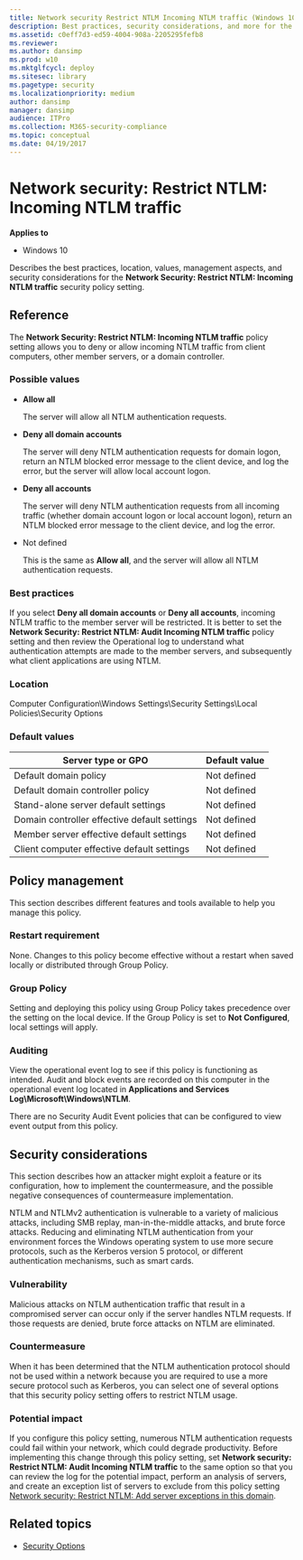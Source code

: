 ```yaml
---
title: Network security Restrict NTLM Incoming NTLM traffic (Windows 10)
description: Best practices, security considerations, and more for the security policy setting, Network Security Restrict NTLM Incoming NTLM traffic.
ms.assetid: c0eff7d3-ed59-4004-908a-2205295fefb8
ms.reviewer:
ms.author: dansimp
ms.prod: w10
ms.mktglfcycl: deploy
ms.sitesec: library
ms.pagetype: security
ms.localizationpriority: medium
author: dansimp
manager: dansimp
audience: ITPro
ms.collection: M365-security-compliance
ms.topic: conceptual
ms.date: 04/19/2017
---
```


# Network security: Restrict NTLM: Incoming NTLM traffic

**Applies to**
-   Windows 10

Describes the best practices, location, values, management aspects, and security considerations for the **Network Security: Restrict NTLM: Incoming NTLM traffic** security policy setting.

## Reference

The **Network Security: Restrict NTLM: Incoming NTLM traffic** policy setting allows you to deny or allow incoming NTLM traffic from client computers, other member servers, or a domain controller.

### Possible values

-   **Allow all**

    The server will allow all NTLM authentication requests.

-   **Deny all domain accounts**

    The server will deny NTLM authentication requests for domain logon, return an NTLM blocked error message to the client device, and log the error, but the server will allow local account logon.


-   **Deny all accounts**

    The server will deny NTLM authentication requests from all incoming traffic (whether domain account logon or local account logon), return an NTLM blocked error message to the client device, and log the error.

-   Not defined

    This is the same as **Allow all**, and the server will allow all NTLM authentication requests.

### Best practices

If you select **Deny all domain accounts** or **Deny all accounts**, incoming NTLM traffic to the member server will be restricted. It is better to set the **Network Security: Restrict NTLM: Audit Incoming NTLM traffic** policy setting and then review the Operational log to understand what authentication attempts are made to the member servers, and subsequently what client applications are using NTLM.

### Location

Computer Configuration\\Windows Settings\\Security Settings\\Local Policies\\Security Options

### Default values

| Server type or GPO | Default value |
| - | - |
| Default domain policy| Not defined|
| Default domain controller policy | Not defined |
| Stand-alone server default settings | Not defined|
| Domain controller effective default settings | Not defined|
| Member server effective default settings | Not defined|
| Client computer effective default settings | Not defined|

## Policy management

This section describes different features and tools available to help you manage this policy.

### Restart requirement

None. Changes to this policy become effective without a restart when saved locally or distributed through Group Policy.

### <a href="" id="bkmk-grouppolicy"></a>Group Policy

Setting and deploying this policy using Group Policy takes precedence over the setting on the local device. If the Group Policy is set to **Not Configured**, local settings will apply.

### Auditing

View the operational event log to see if this policy is functioning as intended. Audit and block events are recorded on this computer in the operational event log located in **Applications and Services Log\\Microsoft\\Windows\\NTLM**.

There are no Security Audit Event policies that can be configured to view event output from this policy.

## Security considerations

This section describes how an attacker might exploit a feature or its configuration, how to implement the countermeasure, and the possible negative consequences of countermeasure implementation.

NTLM and NTLMv2 authentication is vulnerable to a variety of malicious attacks, including SMB replay, man-in-the-middle attacks, and brute force attacks. Reducing and eliminating NTLM authentication from your environment forces the Windows operating system to use more secure protocols, such as the Kerberos version 5 protocol, or different authentication mechanisms, such as smart cards.

### Vulnerability

Malicious attacks on NTLM authentication traffic that result in a compromised server can occur only if the server handles NTLM requests. If those requests are denied, brute force attacks on NTLM are eliminated.

### Countermeasure

When it has been determined that the NTLM authentication protocol should not be used within a network because you are required to use a more secure protocol such as Kerberos, you can select one of several options that this security policy setting offers to restrict NTLM usage.

### Potential impact

If you configure this policy setting, numerous NTLM authentication requests could fail within your network, which could degrade productivity. Before implementing this change through this policy setting, set **Network security: Restrict NTLM: Audit Incoming NTLM traffic** to the same option so that
you can review the log for the potential impact, perform an analysis of servers, and create an exception list of servers to exclude from this policy setting [Network security: Restrict NTLM: Add server exceptions in this domain](network-security-restrict-ntlm-add-server-exceptions-in-this-domain.md).

## Related topics

- [Security Options](security-options.md)
